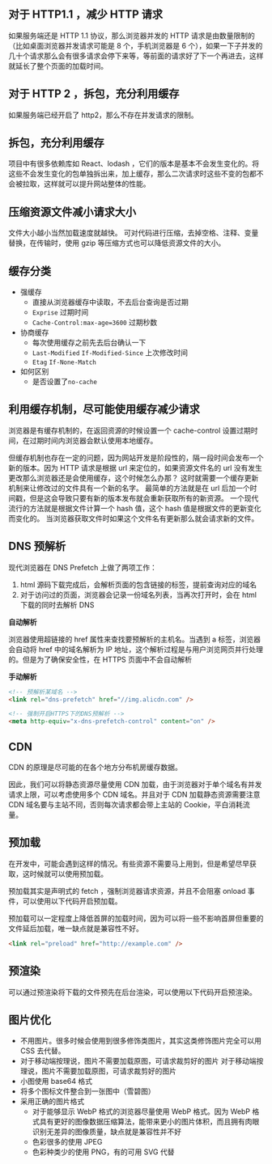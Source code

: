 ## 对于 HTTP1.1 ，减少 HTTP 请求

如果服务端还是 HTTP 1.1 协议，那么浏览器并发的 HTTP 请求是由数量限制的（比如桌面浏览器并发请求可能是 8 个，手机浏览器是 6 个），如果一下子并发的几十个请求那么会有很多请求会停下来等，等前面的请求好了下一个再进去，这样就延长了整个页面的加载时间。

## 对于 HTTP 2 ，拆包，充分利用缓存

如果服务端已经开启了 http2，那么不存在并发请求的限制。

## 拆包，充分利用缓存

项目中有很多依赖库如 React、lodash ，它们的版本是基本不会发生变化的。将这些不会发生变化的包单独拆出来，加上缓存，那么二次请求时这些不变的包都不会被拉取，这样就可以提升网站整体的性能。

## 压缩资源文件减小请求大小

文件大小越小当然加载速度就越快。 可对代码进行压缩，去掉空格、注释、变量替换，在传输时，使用 gzip 等压缩方式也可以降低资源文件的大小。

## 缓存分类

- 强缓存
  - 直接从浏览器缓存中读取，不去后台查询是否过期
  - `Exprise` 过期时间
  - `Cache-Control:max-age=3600` 过期秒数
- 协商缓存
  - 每次使用缓存之前先去后台确认一下
  - `Last-Modified` `If-Modified-Since` 上次修改时间
  - `Etag` `If-None-Match`
- 如何区别
  - 是否设置了`no-cache`

## 利用缓存机制，尽可能使用缓存减少请求

浏览器是有缓存机制的，在返回资源的时候设置一个 cache-control 设置过期时间，在过期时间内浏览器会默认使用本地缓存。

但缓存机制也存在一定的问题，因为网站开发是阶段性的，隔一段时间会发布一个新的版本。因为 HTTP 请求是根据 url 来定位的，如果资源文件名的 url 没有发生更改那么浏览器还是会使用缓存，这个时候怎么办那？ 这时就需要一个缓存更新机制来让修改过的文件具有一个新的名字。 最简单的方法就是在 url 后加一个时间戳，但是这会导致只要有新的版本发布就会重新获取所有的新资源。 一个现代流行的方法就是根据文件计算一个 hash 值，这个 hash 值是根据文件的更新变化而变化的。 当浏览器获取文件时如果这个文件名有更新那么就会请求新的文件。

## DNS 预解析

现代浏览器在 DNS Prefetch 上做了两项工作：

1. html 源码下载完成后，会解析页面的包含链接的标签，提前查询对应的域名
2. 对于访问过的页面，浏览器会记录一份域名列表，当再次打开时，会在 html 下载的同时去解析 DNS

**自动解析**

浏览器使用超链接的 href 属性来查找要预解析的主机名。当遇到 a 标签，浏览器会自动将 href 中的域名解析为 IP 地址，这个解析过程是与用户浏览网页并行处理的。但是为了确保安全性，在 HTTPS 页面中不会自动解析

**手动解析**

```html
<!-- 预解析某域名 -->
<link rel="dns-prefetch" href="//img.alicdn.com" />

<!-- 强制开启HTTPS下的DNS预解析 -->
<meta http-equiv="x-dns-prefetch-control" content="on" />
```

## CDN

CDN 的原理是尽可能的在各个地方分布机房缓存数据。

因此，我们可以将静态资源尽量使用 CDN 加载，由于浏览器对于单个域名有并发请求上限，可以考虑使用多个 CDN 域名。并且对于 CDN 加载静态资源需要注意 CDN 域名要与主站不同，否则每次请求都会带上主站的 Cookie，平白消耗流量。

## 预加载

在开发中，可能会遇到这样的情况。有些资源不需要马上用到，但是希望尽早获取，这时候就可以使用预加载。

预加载其实是声明式的 fetch ，强制浏览器请求资源，并且不会阻塞 onload 事件，可以使用以下代码开启预加载。

预加载可以一定程度上降低首屏的加载时间，因为可以将一些不影响首屏但重要的文件延后加载，唯一缺点就是兼容性不好。

```html
<link rel="preload" href="http://example.com" />
```

## 预渲染

可以通过预渲染将下载的文件预先在后台渲染，可以使用以下代码开启预渲染。

## 图片优化

- 不用图片。很多时候会使用到很多修饰类图片，其实这类修饰图片完全可以用 CSS 去代替。
- 对于移动端按理说，图片不需要加载原图，可请求裁剪好的图片
  对于移动端按理说，图片不需要加载原图，可请求裁剪好的图片
- 小图使用 base64 格式
- 将多个图标文件整合到一张图中（雪碧图）
- 采用正确的图片格式
  - 对于能够显示 WebP 格式的浏览器尽量使用 WebP 格式。因为 WebP 格式具有更好的图像数据压缩算法，能带来更小的图片体积，而且拥有肉眼识别无差异的图像质量，缺点就是兼容性并不好
  - 色彩很多的使用 JPEG
  - 色彩种类少的使用 PNG，有的可用 SVG 代替
